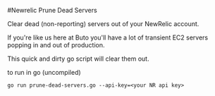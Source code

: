 #Newrelic Prune Dead Servers

Clear dead (non-reporting) servers out of your NewRelic account.

If you're like us here at Buto you'll have a lot of transient EC2 servers popping in and out of production.

This quick and dirty go script will clear them out.

to run in go (uncompiled)

`go run prune-dead-servers.go --api-key=<your NR api key>`
